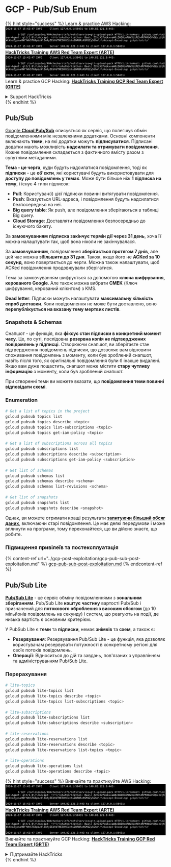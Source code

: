 # GCP - Pub/Sub Enum

{% hint style="success" %}
Learn & practice AWS Hacking:<img src="../../../.gitbook/assets/image (1).png" alt="" data-size="line">[**HackTricks Training AWS Red Team Expert (ARTE)**](https://training.hacktricks.xyz/courses/arte)<img src="../../../.gitbook/assets/image (1).png" alt="" data-size="line">\
Learn & practice GCP Hacking: <img src="../../../.gitbook/assets/image (2).png" alt="" data-size="line">[**HackTricks Training GCP Red Team Expert (GRTE)**<img src="../../../.gitbook/assets/image (2).png" alt="" data-size="line">](https://training.hacktricks.xyz/courses/grte)

<details>

<summary>Support HackTricks</summary>

* Check the [**subscription plans**](https://github.com/sponsors/carlospolop)!
* **Join the** 💬 [**Discord group**](https://discord.gg/hRep4RUj7f) or the [**telegram group**](https://t.me/peass) or **follow** us on **Twitter** 🐦 [**@hacktricks\_live**](https://twitter.com/hacktricks\_live)**.**
* **Share hacking tricks by submitting PRs to the** [**HackTricks**](https://github.com/carlospolop/hacktricks) and [**HackTricks Cloud**](https://github.com/carlospolop/hacktricks-cloud) github repos.

</details>
{% endhint %}

## Pub/Sub <a href="#reviewing-cloud-pubsub" id="reviewing-cloud-pubsub"></a>

[Google **Cloud Pub/Sub**](https://cloud.google.com/pubsub/) описується як сервіс, що полегшує обмін повідомленнями між незалежними додатками. Основні компоненти включають **теми**, на які додатки можуть **підписуватися**. Підписані додатки мають можливість **надсилати та отримувати повідомлення**. Кожне повідомлення складається з фактичного вмісту разом з супутніми метаданими.

**Тема - це черга**, куди будуть надсилатися повідомлення, тоді як **підписки** - це **об'єкти**, які користувачі будуть використовувати для **доступу до повідомлень у темах**. Може бути більше ніж **1 підписка на тему**, і існує 4 типи підписок:

* **Pull**: Користувач(і) цієї підписки повинні витягувати повідомлення.
* **Push**: Вказується URL-адреса, і повідомлення будуть надсилатися безпосередньо на неї.
* **Big query table**: Як push, але повідомлення зберігаються в таблиці Big query.
* **Cloud Storage**: Доставляти повідомлення безпосередньо до існуючого бакету.

За **замовчуванням** **підписка закінчує термін дії через 31 день**, хоча її можна налаштувати так, щоб вона ніколи не закінчувалася.

За **замовчуванням**, повідомлення **зберігається протягом 7 днів**, але цей час можна **збільшити до 31 дня**. Також, якщо його не **ACKed за 10 секунд**, воно повертається до черги. Можна також налаштувати, щоб ACKed повідомлення продовжували зберігатися.

Тема за замовчуванням шифрується за допомогою **ключа шифрування, керованого Google**. Але також можна вибрати **CMEK** (Ключ шифрування, керований клієнтом) з KMS.

**Dead letter**: Підписки можуть налаштувати **максимальну кількість спроб доставки**. Коли повідомлення не може бути доставлено, воно **перепублікується на вказану тему мертвих листів**.

### Snapshots & Schemas

Снапшот - це функція, яка **фіксує стан підписки в конкретний момент часу**. Це, по суті, послідовна **резервна копія не підтверджених повідомлень у підписці**. Створюючи снапшот, ви зберігаєте стан підтвердження повідомлень підписки, що дозволяє вам відновити споживання повідомлень з моменту, коли був зроблений снапшот, навіть після того, як оригінальні повідомлення були б інакше видалені.\
Якщо вам дуже пощастить, снапшот може містити **стару чутливу інформацію** з моменту, коли був зроблений снапшот.

При створенні теми ви можете вказати, що **повідомлення теми повинні відповідати схемі**.

### Enumeration
```bash
# Get a list of topics in the project
gcloud pubsub topics list
gcloud pubsub topics describe <topic>
gcloud pubsub topics list-subscriptions <topic>
gcloud pubsub topics get-iam-policy <topic>

# Get a list of subscriptions across all topics
gcloud pubsub subscriptions list
gcloud pubsub subscriptions describe <subscription>
gcloud pubsub subscriptions get-iam-policy <subscription>

# Get list of schemas
gcloud pubsub schemas list
gcloud pubsub schemas describe <schema>
gcloud pubsub schemas list-revisions <schema>

# Get list of snapshots
gcloud pubsub snapshots list
gcloud pubsub snapshots describe <snapshot>
```
Однак, ви можете отримати кращі результати [**запитуючи більший обсяг даних**](https://cloud.google.com/pubsub/docs/replay-overview), включаючи старі повідомлення. Це має деякі передумови і може вплинути на програми, тому переконайтеся, що ви дійсно знаєте, що робите.

### Підвищення привілеїв та постексплуатація

{% content-ref url="../gcp-post-exploitation/gcp-pub-sub-post-exploitation.md" %}
[gcp-pub-sub-post-exploitation.md](../gcp-post-exploitation/gcp-pub-sub-post-exploitation.md)
{% endcontent-ref %}

## Pub/Sub Lite

[**Pub/Sub Lite**](https://cloud.google.com/pubsub/docs/choosing-pubsub-or-lite) - це сервіс обміну повідомленнями з **зональним зберіганням**. Pub/Sub Lite **коштує частину** вартості Pub/Sub і призначений для **потокового оброблення з високим обсягом** (до 10 мільйонів повідомлень на секунду) і систем, що реагують на події, де низька вартість є основним критерієм.

У PubSub Lite є **теми** та **підписки**, немає **знімків** та **схем**, а також є:

* **Резервування**: Резервування Pub/Sub Lite - це функція, яка дозволяє користувачам резервувати потужності в конкретному регіоні для своїх потоків повідомлень.
* **Операції**: Відноситься до дій та завдань, пов'язаних з управлінням та адмініструванням Pub/Sub Lite.

### Перерахування
```bash
# lite-topics
gcloud pubsub lite-topics list
gcloud pubsub lite-topics describe <topic>
gcloud pubsub lite-topics list-subscriptions <topic>

# lite-subscriptions
gcloud pubsub lite-subscriptions list
gcloud pubsub lite-subscriptions describe <subscription>

# lite-reservations
gcloud pubsub lite-reservations list
gcloud pubsub lite-reservations describe <topic>
gcloud pubsub lite-reservations list-topics <topic>

# lite-operations
gcloud pubsub lite-operations list
gcloud pubsub lite-operations describe <topic>
```
{% hint style="success" %}
Вивчайте та практикуйте AWS Hacking:<img src="../../../.gitbook/assets/image (1).png" alt="" data-size="line">[**HackTricks Training AWS Red Team Expert (ARTE)**](https://training.hacktricks.xyz/courses/arte)<img src="../../../.gitbook/assets/image (1).png" alt="" data-size="line">\
Вивчайте та практикуйте GCP Hacking: <img src="../../../.gitbook/assets/image (2).png" alt="" data-size="line">[**HackTricks Training GCP Red Team Expert (GRTE)**<img src="../../../.gitbook/assets/image (2).png" alt="" data-size="line">](https://training.hacktricks.xyz/courses/grte)

<details>

<summary>Підтримайте HackTricks</summary>

* Перевірте [**плани підписки**](https://github.com/sponsors/carlospolop)!
* **Приєднуйтесь до** 💬 [**групи Discord**](https://discord.gg/hRep4RUj7f) або [**групи telegram**](https://t.me/peass) або **слідкуйте** за нами в **Twitter** 🐦 [**@hacktricks\_live**](https://twitter.com/hacktricks\_live)**.**
* **Діліться хакерськими трюками, надсилаючи PR до** [**HackTricks**](https://github.com/carlospolop/hacktricks) та [**HackTricks Cloud**](https://github.com/carlospolop/hacktricks-cloud) репозиторіїв на github.

</details>
{% endhint %}
